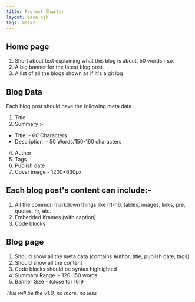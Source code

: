 ```yaml
---
title: Project Charter
layout: base.njk
tags: meta2
---
```

## Home page
1. Short about text explaining what this blog is about, 50 words max
2. A big banner for the latest blog post
3. A list of all the blogs shown as if it's a git log
## Blog Data
Each blog post should have the following meta data
1. Title
2. Summary :-
  - Title :- 60 Characters
  - Description :- 50 Words/150-160 characters
4. Author
5. Tags
6. Publish date
7. Cover image - 1200*630px
## Each blog post's content can include:-
1. All the common markdown things like h1-h6, tables, images, links, pre, quotes, hr, etc.
2. Embedded iframes (with caption)
3. Code blocks
## Blog page
1. Should show all the meta data (contains Author, title, publish date, tags)
2. Should show all the content 
3. Code blocks should be syntax highlighted
4. Summary Range :- 120-150 words
5. Banner Size - (close to) 16:9



*This will be the v1.0, no more, no less*

